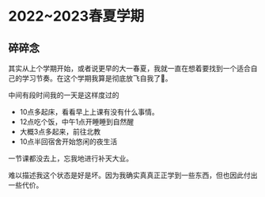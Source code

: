 # 2022~2023春夏学期

## 碎碎念

其实从上个学期开始，或者说更早的大一春夏，我就一直在想着要找到一个适合自己的学习节奏。在这个学期我算是彻底放飞自我了👻。

中间有段时间我的一天是这样度过的

- 10点多起床，看看早上上课有没有什么事情。
- 12点吃个饭，中午1点开睡睡到自然醒
- 大概3点多起来，前往北教
- 10点半回宿舍开始悠闲的夜生活

一节课都没去上，忘我地进行补天大业。

难以描述我这个状态是好是坏。因为我确实真真正正学到一些东西，但也因此付出一些代价。
